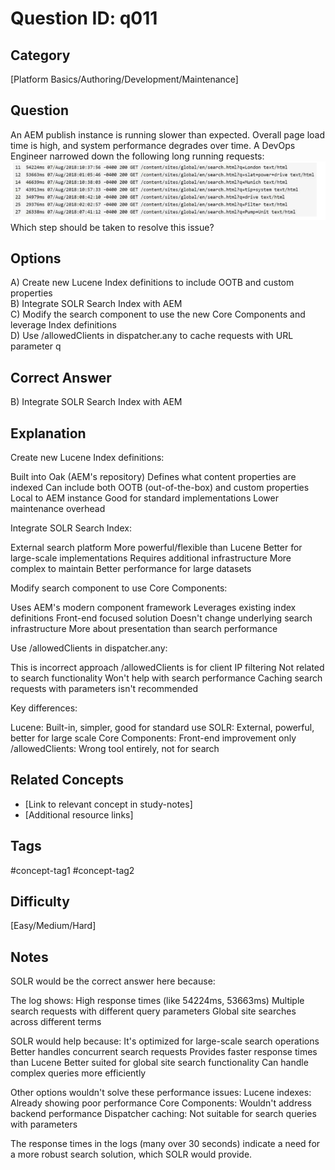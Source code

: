 # Question ID: q011

## Category
[Platform Basics/Authoring/Development/Maintenance]

## Question
An AEM publish instance is running slower than expected. Overall page load time is high, and system performance degrades over time.
A DevOps Engineer narrowed down the following long running requests:
![query search](https://github.com/msdauris/aem-devops/blob/main/images/q011.png)  <br /> 
Which step should be taken to resolve this issue?

## Options
A) Create new Lucene Index definitions to include OOTB and custom properties  <br /> 
B) Integrate SOLR Search Index with AEM  <br /> 
C) Modify the search component to use the new Core Components and leverage Index definitions  <br /> 
D) Use /allowedClients in dispatcher.any to cache requests with URL parameter q  <br /> 

## Correct Answer
B) Integrate SOLR Search Index with AEM

## Explanation
Create new Lucene Index definitions:

Built into Oak (AEM's repository)
Defines what content properties are indexed
Can include both OOTB (out-of-the-box) and custom properties
Local to AEM instance
Good for standard implementations
Lower maintenance overhead

Integrate SOLR Search Index:

External search platform
More powerful/flexible than Lucene
Better for large-scale implementations
Requires additional infrastructure
More complex to maintain
Better performance for large datasets

Modify search component to use Core Components:

Uses AEM's modern component framework
Leverages existing index definitions
Front-end focused solution
Doesn't change underlying search infrastructure
More about presentation than search performance

Use /allowedClients in dispatcher.any:

This is incorrect approach
/allowedClients is for client IP filtering
Not related to search functionality
Won't help with search performance
Caching search requests with parameters isn't recommended

Key differences:

Lucene: Built-in, simpler, good for standard use
SOLR: External, powerful, better for large scale
Core Components: Front-end improvement only
/allowedClients: Wrong tool entirely, not for search

## Related Concepts
- [Link to relevant concept in study-notes]
- [Additional resource links]

## Tags
#concept-tag1 #concept-tag2

## Difficulty
[Easy/Medium/Hard]

## Notes
SOLR would be the correct answer here because:

The log shows:
High response times (like 54224ms, 53663ms)
Multiple search requests with different query parameters
Global site searches across different terms

SOLR would help because:
It's optimized for large-scale search operations
Better handles concurrent search requests
Provides faster response times than Lucene
Better suited for global site search functionality
Can handle complex queries more efficiently

Other options wouldn't solve these performance issues:
Lucene indexes: Already showing poor performance
Core Components: Wouldn't address backend performance
Dispatcher caching: Not suitable for search queries with parameters

The response times in the logs (many over 30 seconds) indicate a need for a more robust search solution, which SOLR would provide.
